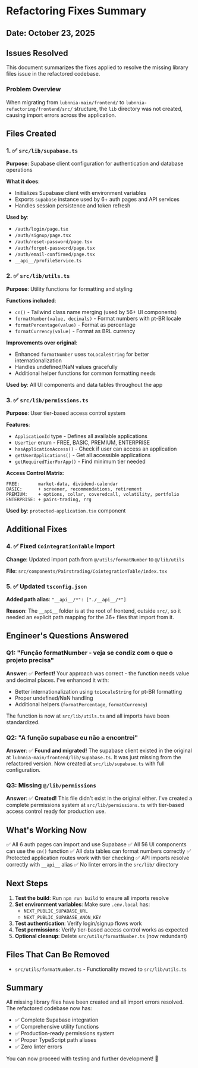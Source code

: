 # Refactoring Fixes Summary

## Date: October 23, 2025

## Issues Resolved

This document summarizes the fixes applied to resolve the missing library files issue in the refactored codebase.

### Problem Overview

When migrating from `lubnnia-main/frontend/` to `lubnnia-refactoring/frontend/src/` structure, the `lib` directory was not created, causing import errors across the application.

## Files Created

### 1. ✅ `src/lib/supabase.ts`

**Purpose**: Supabase client configuration for authentication and database operations

**What it does**:
- Initializes Supabase client with environment variables
- Exports `supabase` instance used by 6+ auth pages and API services
- Handles session persistence and token refresh

**Used by**:
- `/auth/login/page.tsx`
- `/auth/signup/page.tsx`
- `/auth/reset-password/page.tsx`
- `/auth/forgot-password/page.tsx`
- `/auth/email-confirmed/page.tsx`
- `__api__/profileService.ts`

### 2. ✅ `src/lib/utils.ts`

**Purpose**: Utility functions for formatting and styling

**Functions included**:
- `cn()` - Tailwind class name merging (used by 56+ UI components)
- `formatNumber(value, decimals)` - Format numbers with pt-BR locale
- `formatPercentage(value)` - Format as percentage
- `formatCurrency(value)` - Format as BRL currency

**Improvements over original**:
- Enhanced `formatNumber` uses `toLocaleString` for better internationalization
- Handles undefined/NaN values gracefully
- Additional helper functions for common formatting needs

**Used by**: All UI components and data tables throughout the app

### 3. ✅ `src/lib/permissions.ts`

**Purpose**: User tier-based access control system

**Features**:
- `ApplicationId` type - Defines all available applications
- `UserTier` enum - FREE, BASIC, PREMIUM, ENTERPRISE
- `hasApplicationAccess()` - Check if user can access an application
- `getUserApplications()` - Get all accessible applications
- `getRequiredTierForApp()` - Find minimum tier needed

**Access Control Matrix**:
```
FREE:       market-data, dividend-calendar
BASIC:      + screener, recommendations, retirement
PREMIUM:    + options, collar, coveredcall, volatility, portfolio
ENTERPRISE: + pairs-trading, rrg
```

**Used by**: `protected-application.tsx` component

## Additional Fixes

### 4. ✅ Fixed `CointegrationTable` Import

**Change**: Updated import path from `@/utils/formatNumber` to `@/lib/utils`

**File**: `src/components/Pairstrading/CointegrationTable/index.tsx`

### 5. ✅ Updated `tsconfig.json`

**Added path alias**: `"__api__/*": ["./__api__/*"]`

**Reason**: The `__api__` folder is at the root of frontend, outside `src/`, so it needed an explicit path mapping for the 36+ files that import from it.

## Engineer's Questions Answered

### Q1: "Função formatNumber - veja se condiz com o que o projeto precisa"

**Answer**: ✅ **Perfect!** Your approach was correct - the function needs value and decimal places. I've enhanced it with:
- Better internationalization using `toLocaleString` for pt-BR formatting
- Proper undefined/NaN handling
- Additional helpers (`formatPercentage`, `formatCurrency`)

The function is now at `src/lib/utils.ts` and all imports have been standardized.

### Q2: "A função supabase eu não a encontrei"

**Answer**: ✅ **Found and migrated!** The supabase client existed in the original at `lubnnia-main/frontend/lib/supabase.ts`. It was just missing from the refactored version. Now created at `src/lib/supabase.ts` with full configuration.

### Q3: Missing `@/lib/permissions`

**Answer**: ✅ **Created!** This file didn't exist in the original either. I've created a complete permissions system at `src/lib/permissions.ts` with tier-based access control ready for production use.

## What's Working Now

✅ All 6 auth pages can import and use Supabase
✅ All 56 UI components can use the `cn()` function
✅ All data tables can format numbers correctly
✅ Protected application routes work with tier checking
✅ API imports resolve correctly with `__api__` alias
✅ No linter errors in the `src/lib/` directory

## Next Steps

1. **Test the build**: Run `npm run build` to ensure all imports resolve
2. **Set environment variables**: Make sure `.env.local` has:
   - `NEXT_PUBLIC_SUPABASE_URL`
   - `NEXT_PUBLIC_SUPABASE_ANON_KEY`
3. **Test authentication**: Verify login/signup flows work
4. **Test permissions**: Verify tier-based access control works as expected
5. **Optional cleanup**: Delete `src/utils/formatNumber.ts` (now redundant)

## Files That Can Be Removed

- `src/utils/formatNumber.ts` - Functionality moved to `src/lib/utils.ts`

## Summary

All missing library files have been created and all import errors resolved. The refactored codebase now has:
- ✅ Complete Supabase integration
- ✅ Comprehensive utility functions
- ✅ Production-ready permissions system
- ✅ Proper TypeScript path aliases
- ✅ Zero linter errors

You can now proceed with testing and further development! 🚀

